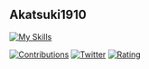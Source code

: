 ## Akatsuki1910
[![My Skills](https://skillicons.dev/icons?i=js,ts,html,css,sass,vue,nuxtjs,react,nextjs)](https://skillicons.dev)

[![Contributions](https://badgen.org/img/qiita/akatsuki1910/contributions?style=flat)](https://qiita.com/akatsuki1910)
[![Twitter](https://badgen.net/twitter/follow/teruru33550336?icon=twitter&label=teruru33550336)](https://twitter.com/teruru33550336)
[![Rating](https://badgen.org/img/atcoder/akatsuki1910/rating/algorithm?style=flat)](https://atcoder.jp/users/akatsuki1910?contestType=algo)
